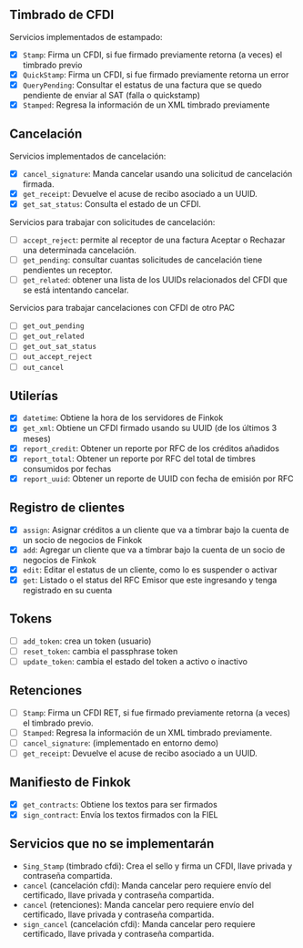 
## Timbrado de CFDI

Servicios implementados de estampado:

- [X] `Stamp`: Firma un CFDI, si fue firmado previamente retorna (a veces) el timbrado previo
- [X] `QuickStamp`: Firma un CFDI, si fue firmado previamente retorna un error
- [X] `QueryPending`: Consultar el estatus de una factura que se quedo pendiente de enviar al SAT (falla o quickstamp)
- [X] `Stamped`: Regresa la información de un XML timbrado previamente

## Cancelación

Servicios implementados de cancelación:

- [X] `cancel_signature`: Manda cancelar usando una solicitud de cancelación firmada.
- [X] `get_receipt`: Devuelve el acuse de recibo asociado a un UUID.
- [X] `get_sat_status`: Consulta el estado de un CFDI.

Servicios para trabajar con solicitudes de cancelación:

- [ ] `accept_reject`: permite al receptor de una factura Aceptar o Rechazar una determinada cancelación.
- [ ] `get_pending`: consultar cuantas solicitudes de cancelación tiene pendientes un receptor.
- [ ] `get_related`: obtener una lista de los UUIDs relacionados del CFDI que se está intentando cancelar.

Servicios para trabajar cancelaciones con CFDI de otro PAC

- [ ] `get_out_pending`
- [ ] `get_out_related`
- [ ] `get_out_sat_status`
- [ ] `out_accept_reject`
- [ ] `out_cancel`

## Utilerías

- [X] `datetime`: Obtiene la hora de los servidores de Finkok
- [X] `get_xml`: Obtiene un CFDI firmado usando su UUID (de los últimos 3 meses)
- [X] `report_credit`: Obtener un reporte por RFC de los créditos añadidos
- [X] `report_total`: Obtener un reporte por RFC del total de timbres consumidos por fechas
- [X] `report_uuid`: Obtener un reporte de UUID con fecha de emisión por RFC

## Registro de clientes

- [X] `assign`: Asignar créditos a un cliente que va a timbrar bajo la cuenta de un socio de negocios de Finkok
- [X] `add`: Agregar un cliente que va a timbrar bajo la cuenta de un socio de negocios de Finkok
- [X] `edit`: Editar el estatus de un cliente, como lo es suspender o activar
- [X] `get`: Listado o el status del RFC Emisor que este ingresando y tenga registrado en su cuenta

## Tokens

- [ ] `add_token`: crea un token (usuario)
- [ ] `reset_token`: cambia el passphrase token
- [ ] `update_token`: cambia el estado del token a activo o inactivo

## Retenciones

- [ ] `Stamp`: Firma un CFDI RET, si fue firmado previamente retorna (a veces) el timbrado previo.
- [ ] `Stamped`:  Regresa la información de un XML timbrado previamente.
- [ ] `cancel_signature`: (implementado en entorno demo)
- [ ] `get_receipt`: Devuelve el acuse de recibo asociado a un UUID.

## Manifiesto de Finkok

- [X] `get_contracts`: Obtiene los textos para ser firmados
- [X] `sign_contract`: Envía los textos firmados con la FIEL

## Servicios que no se implementarán

- `Sing_Stamp` (timbrado cfdi): Crea el sello y firma un CFDI, llave privada y contraseña compartida.
- `cancel` (cancelación cfdi): Manda cancelar pero requiere envío del certificado, llave privada y contraseña compartida.
- `cancel` (retenciones): Manda cancelar pero requiere envío del certificado, llave privada y contraseña compartida.
- `sign_cancel` (cancelación cfdi): Manda cancelar pero requiere certificado, llave privada y contraseña compartida.
